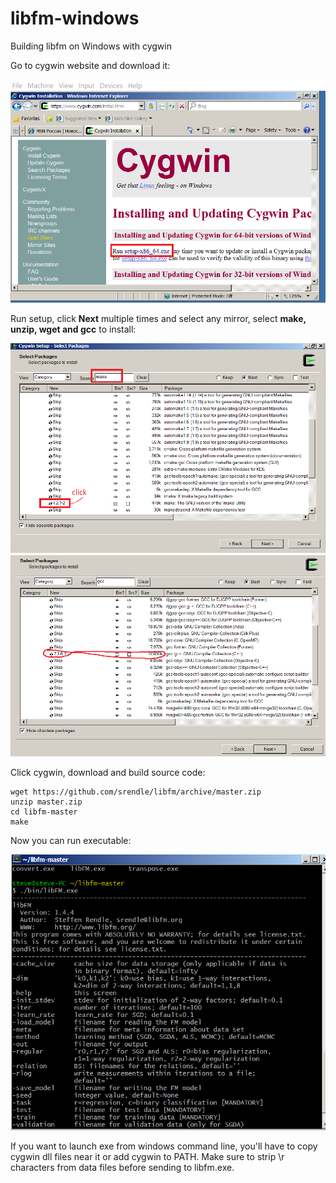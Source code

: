 # libfm-windows
Building libfm on Windows with cygwin

Go to cygwin website and download it:

![](p1.png)

Run setup, click **Next** multiple times and select any mirror, select **make, unzip, wget and gcc** to install:

![](p2.png)
![](p3.png)

Click cygwin, download and build source code:

```
wget https://github.com/srendle/libfm/archive/master.zip
unzip master.zip
cd libfm-master
make
```

Now you can run executable:

![](p4.png)

If you want to launch exe from windows command line, you'll have to copy cygwin dll files near it or add cygwin to PATH.
Make sure to strip \r characters from data files before sending to libfm.exe.

